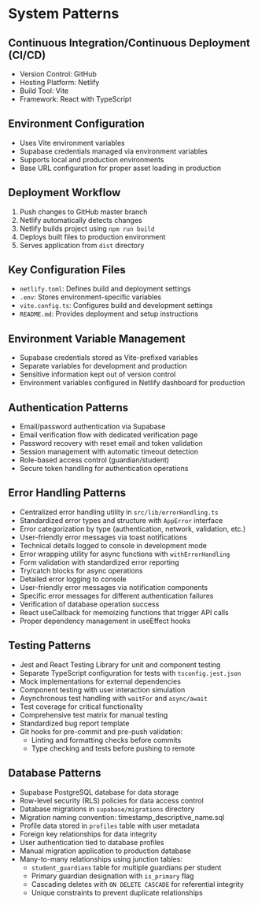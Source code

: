 # System Patterns

## Continuous Integration/Continuous Deployment (CI/CD)

- Version Control: GitHub
- Hosting Platform: Netlify
- Build Tool: Vite
- Framework: React with TypeScript

## Environment Configuration

- Uses Vite environment variables
- Supabase credentials managed via environment variables
- Supports local and production environments
- Base URL configuration for proper asset loading in production

## Deployment Workflow

1. Push changes to GitHub master branch
2. Netlify automatically detects changes
3. Netlify builds project using `npm run build`
4. Deploys built files to production environment
5. Serves application from `dist` directory

## Key Configuration Files

- `netlify.toml`: Defines build and deployment settings
- `.env`: Stores environment-specific variables
- `vite.config.ts`: Configures build and development settings
- `README.md`: Provides deployment and setup instructions

## Environment Variable Management

- Supabase credentials stored as Vite-prefixed variables
- Separate variables for development and production
- Sensitive information kept out of version control
- Environment variables configured in Netlify dashboard for production

## Authentication Patterns

- Email/password authentication via Supabase
- Email verification flow with dedicated verification page
- Password recovery with reset email and token validation
- Session management with automatic timeout detection
- Role-based access control (guardian/student)
- Secure token handling for authentication operations

## Error Handling Patterns

- Centralized error handling utility in `src/lib/errorHandling.ts`
- Standardized error types and structure with `AppError` interface
- Error categorization by type (authentication, network, validation, etc.)
- User-friendly error messages via toast notifications
- Technical details logged to console in development mode
- Error wrapping utility for async functions with `withErrorHandling`
- Form validation with standardized error reporting
- Try/catch blocks for async operations
- Detailed error logging to console
- User-friendly error messages via notification components
- Specific error messages for different authentication failures
- Verification of database operation success
- React useCallback for memoizing functions that trigger API calls
- Proper dependency management in useEffect hooks

## Testing Patterns

- Jest and React Testing Library for unit and component testing
- Separate TypeScript configuration for tests with `tsconfig.jest.json`
- Mock implementations for external dependencies
- Component testing with user interaction simulation
- Asynchronous test handling with `waitFor` and `async/await`
- Test coverage for critical functionality
- Comprehensive test matrix for manual testing
- Standardized bug report template
- Git hooks for pre-commit and pre-push validation:
  - Linting and formatting checks before commits
  - Type checking and tests before pushing to remote

## Database Patterns

- Supabase PostgreSQL database for data storage
- Row-level security (RLS) policies for data access control
- Database migrations in `supabase/migrations` directory
- Migration naming convention: timestamp_descriptive_name.sql
- Profile data stored in `profiles` table with user metadata
- Foreign key relationships for data integrity
- User authentication tied to database profiles
- Manual migration application to production database
- Many-to-many relationships using junction tables:
  - `student_guardians` table for multiple guardians per student
  - Primary guardian designation with `is_primary` flag
  - Cascading deletes with `ON DELETE CASCADE` for referential integrity
  - Unique constraints to prevent duplicate relationships

